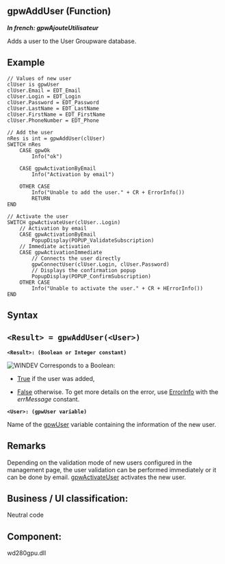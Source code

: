 
## gpwAddUser (Function)

***In french: gpwAjouteUtilisateur***



<a name="XUse"></a>
<a name="Use"></a>
<a name="description"></a>
Adds a user to the User Groupware database.


<a name="Example1"></a>
<a name="sample_code"></a>

## Example


```wl
// Values of new user
clUser is gpwUser
clUser.Email = EDT_Email
clUser.Login = EDT_Login
clUser.Password = EDT_Password
clUser.LastName = EDT_LastName
clUser.FirstName = EDT_FirstName
clUser.PhoneNumber = EDT_Phone

// Add the user
nRes is int = gpwAddUser(clUser)
SWITCH nRes
	CASE gpwOk
		Info("ok")

	CASE gpwActivationByEmail
		Info("Activation by email")

	OTHER CASE
		Info("Unable to add the user." + CR + ErrorInfo())
		RETURN
END

// Activate the user
SWITCH gpwActivateUser(clUser..Login)
	// Activation by email
	CASE gpwActivationByEmail
		PopupDisplay(POPUP_ValidateSubscription)
	// Immediate activation
	CASE gpwActivationImmediate
		// Connects the user directly
		gpwConnectUser(clUser.Login, clUser.Password)
		// Displays the confirmation popup
		PopupDisplay(POPUP_ConfirmSubscription)
	OTHER CASE
		Info("Unable to activate the user." + CR + HErrorInfo())
END
```

<a name="XSYNTAX"></a>

## Syntax
<a name="SYNTAX1"></a>

`<Result> = gpwAddUser(<User>)`
---

**`<Result>: (Boolean or Integer constant)`**

![WINDEV](https://doc.pcsoft.fr/ext/images/us/WD.png) Corresponds to a Boolean: 

- <u><u><u><u>True</u></u></u></u> if the user was added, 

- <u><u><u><u>False</u></u></u></u> otherwise. To get more details on the error, use [ErrorInfo](../WDLang1/3013008.md) with the *errMessage* constant.




**`<User>: (gpwUser variable)`**

Name of the [gpwUser](../WDLang6/1000021088.md) variable containing the information of the new user. 



<a name="NOTE0"></a>
<a name="NOTE0_1"></a>

## Remarks
Depending on the validation mode of new users configured in the management page, the user validation can be performed immediately or it can be done by email. [gpwActivateUser](../WDLang6/1000021096.md) activates the new user. 

<a name="XComponent"></a>

## Business / UI classification:
Neutral code
## Component:
wd280gpu.dll

